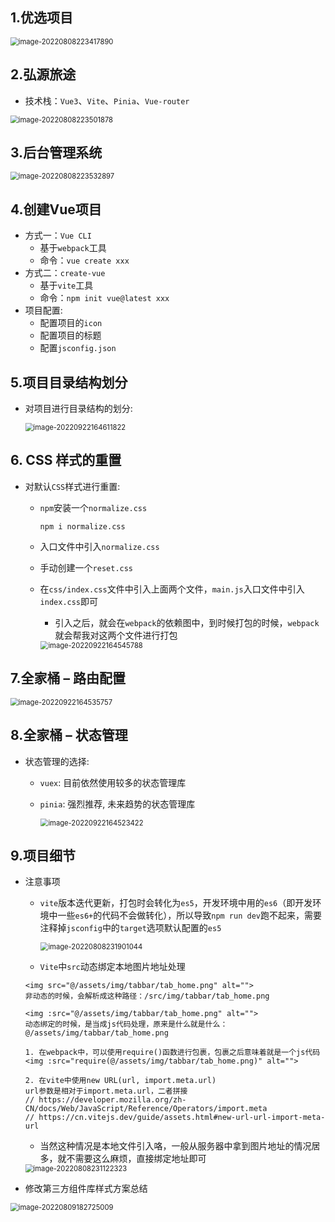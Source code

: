 

## 1.优选项目

<img src="assets/image-20220808223417890.png" alt="image-20220808223417890" style="zoom: 80%;" />

## 2.弘源旅途

- 技术栈：`Vue3`、`Vite`、`Pinia`、`Vue-router`

<img src="assets/image-20220808223501878.png" alt="image-20220808223501878" style="zoom: 80%;" />

## 3.后台管理系统

<img src="assets/image-20220808223532897.png" alt="image-20220808223532897" style="zoom:80%;" />

## 4.创建Vue项目

- 方式一：`Vue CLI`
  - 基于`webpack`工具
  - 命令：`vue create xxx`
- 方式二：`create-vue`
  - 基于`vite`工具
  - 命令：`npm init vue@latest xxx`
- 项目配置: 
  - 配置项目的`icon`
  - 配置项目的标题
  - 配置`jsconfig.json`

## 5.项目目录结构划分

- 对项目进行目录结构的划分:

  <img src="assets/image-20220922164611822.png" alt="image-20220922164611822" style="zoom:80%;" />	

## 6. CSS 样式的重置

- 对默认`CSS`样式进行重置: 

  - `npm`安装一个`normalize.css`
  
    ```shell
    npm i normalize.css	
    ```
  
  - 入口文件中引入`normalize.css`
  
  - 手动创建一个`reset.css`
  
  - 在`css/index.css`文件中引入上面两个文件，`main.js`入口文件中引入`index.css`即可
  
    - 引入之后，就会在`webpack`的依赖图中，到时候打包的时候，`webpack`就会帮我对这两个文件进行打包
    
    <img src="assets/image-20220922164545788.png" alt="image-20220922164545788" style="zoom:80%;" />	
  

## 7.全家桶 – 路由配置

<img src="assets/image-20220922164535757.png" alt="image-20220922164535757" style="zoom:80%;" />

## 8.全家桶 – 状态管理

- 状态管理的选择: 

  - `vuex`: 目前依然使用较多的状态管理库
  
  - `pinia`: 强烈推荐, 未来趋势的状态管理库
  
    <img src="assets/image-20220922164523422.png" alt="image-20220922164523422" style="zoom:80%;" />	

## 9.项目细节

- 注意事项

  - `vite`版本迭代更新，打包时会转化为`es5`，开发环境中用的`es6`（即开发环境中一些`es6+`的代码不会做转化），所以导致`npm run dev`跑不起来，需要注释掉`jsconfig`中的`target`选项默认配置的`es5`

    <img src="assets/image-20220808231901044.png" alt="image-20220808231901044" style="zoom:80%;" />	

  - `Vite`中`src`动态绑定本地图片地址处理

  ```vue
  <img src="@/assets/img/tabbar/tab_home.png" alt="">
  非动态的时候，会解析成这种路径：/src/img/tabbar/tab_home.png
  
  <img :src="@/assets/img/tabbar/tab_home.png" alt="">
  动态绑定的时候，是当成js代码处理，原来是什么就是什么：@/assets/img/tabbar/tab_home.png
  
  1. 在webpack中，可以使用require()函数进行包裹，包裹之后意味着就是一个js代码
  <img :src="require(@/assets/img/tabbar/tab_home.png)" alt="">
  
  2. 在vite中使用new URL(url, import.meta.url)
  url参数是相对于import.meta.url，二者拼接
  // https://developer.mozilla.org/zh-CN/docs/Web/JavaScript/Reference/Operators/import.meta
  // https://cn.vitejs.dev/guide/assets.html#new-url-url-import-meta-url
  ```

  - 当然这种情况是本地文件引入咯，一般从服务器中拿到图片地址的情况居多，就不需要这么麻烦，直接绑定地址即可

  <img src="assets/image-20220808231122323.png" alt="image-20220808231122323" style="zoom:80%;" />

- 修改第三方组件库样式方案总结

<img src="assets/image-20220809182725009.png" alt="image-20220809182725009" style="zoom:80%;" />

